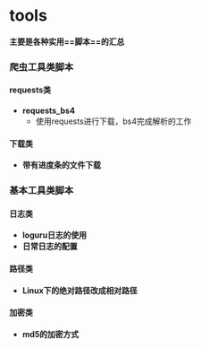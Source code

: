 # tools
**主要是各种实用==脚本==的汇总**

### 爬虫工具类脚本

#### requests类

* **requests_bs4**
  * 使用requests进行下载，bs4完成解析的工作

#### 下载类

* **带有进度条的文件下载**

### 基本工具类脚本

#### 日志类

* **loguru日志的使用**
* **日常日志的配置**

#### 路径类

* **Linux下的绝对路径改成相对路径**

#### 加密类

* **md5的加密方式**